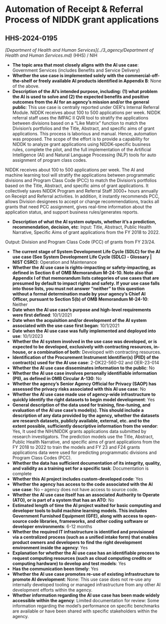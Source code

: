# Automation of Receipt & Referral Process of NIDDK grant applications
## HHS-2024-0195
_[Department of Health and Human Services](../3_agency/Department of Health and Human Services.md)_ (HHS) / NIH


+ **The topic area that most closely aligns with the AI use case**: Government Services (includes Benefits and Service Delivery)
+ **Whether the use case is implemented solely with the commercial-off-the-shelf or freely available AI products identified in Appendix B**: None of the above.
+ **Description of the AI’s intended purpose, including: (1) what problem the AI is used to solve and (2) the expected benefits and positive outcomes from the AI for an agency’s mission and/or the general public**: This use case is centrally reported under OER's Internal Referral Module. NIDDK receives about 100 to 500 applications per week. NIDDK referral staff uses the IMPAC II QVR tool to stratify the applications between divisions based on a “Like Matrix” function to match the Division’s portfolios and the Title, Abstract, and specific aims of grant applications. This process is laborious and manual. Hence, automation was proposed. The scope of the effort is to provide a capability for NIDDK to analyze grant applications using NIDDK-specific business rules, complete the pilot, and the full implementation of the Artificial Intelligence (AI) and Natural Language Processing (NLP) tools for auto assignment of program class codes.

NIDDK receives about 100 to 500 applications per week. The AI and machine learning tool will stratify the applications between programmatic divisions and Program Class Code (PCC) to match the Division’s portfolios based on the Title, Abstract, and specific aims of grant applications. It collectively saves NIDDK Program and Referral Staff 3000+ hours annually on Receipt and Referral activities. In addition, it instantly recommends PCC, allows Division designees to accept or change recommendations, tracks all grants that need PCC assignment, gives real-time information about the application status, and support business rules/generates reports.
+ **Description of what the AI system outputs, whether it’s a prediction, recommendation, decision, etc**: Input: Title, Abstract, Public Health Narrative, Specific Aims of grant applications from the FY 2018 to 2022.

Output: Division and Program Class Code (PCC) of grants from FY 23/24.
+ **The current stage of System Development Life Cycle (SDLC) for the AI use case (See System Development Life Cycle (SDLC) - Glossary | NIST CSRC)**: Operation and Maintenance
+ **Whether the AI use case is rights-impacting or safety-impacting, as defined in Section 6 of OMB Memorandum M-24-10. Note also that Appendix I of that memorandum lists categories of use cases that are presumed by default to impact rights and safety. If your use case falls into those lists, you must not answer “neither” to this question without a formal determination made by your agency’s Chief AI Officer, pursuant to Section 5(b) of OMB Memorandum M-24-10**: Neither
+ **Date when the AI use case’s purpose and high-level requirements were first defined**: 10/1/2021
+ **Date when the acquisition and/or development of the AI system associated with the use case first began**: 10/1/2021
+ **Date when the AI use case was fully implemented and deployed into use**: 10/1/2023
+ **Whether the AI system involved in the use case was developed, or is expected to be developed, exclusively with contracting resources, in-house, or a combination of both**: Developed with contracting resources.
+ **Identification of the Procurement Instrument Identifier(s) (PIID) of the contract(s) used for the AI use case**: 2-DK22-560-02 and OER-23-014
+ **Whether the AI use case disseminates information to the public**: No
+ **Whether the AI use case involves personally identifiable information (PII), as defined in OMB Circular A-130**: No
+ **Whether the agency’s Senior Agency Official for Privacy (SAOP) has assessed the privacy risks associated with this AI use case**: No
+ **Whether the AI use case made use of agency-wide infrastructure to quickly identify the right datasets to begin model development**: Yes
+ **General description of the data used for training, fine-tuning, and evaluation of the AI use case’s model(s). This should include a description of any data provided by the agency, whether the datasets are research datasets, publicly available, external, etc. and to the extent possible, sufficiently descriptive information from the vendor**: Yes, It used the NIH/NIDDK grants applications data submitted by research investigators. The prediction models use the Title, Abstract, Public Health Narrative, and specific aims of grant applications from the FY 2018 to 2022 to train the models and FY 23 and F24 grants applications data were used for predicting programmatic divisions and Program Class Codes (PCC).
+ **Whether the data has sufficient documentation of its integrity, quality, and validity as a training set for a specific task**: Documentation is complete
+ **Whether this AI project includes custom-developed code**: Yes
+ **Whether the agency has access to the code associated with the AI use case**: No – agency does not have access to source code.
+ **Whether the AI use case itself has an associated Authority to Operate (ATO), or is part of a system that has an ATO**: No
+ **Estimated length of time the AI project waited for basic computing and developer tools to build machine learning models. This includes Government Furnished Equipment (GFE), along with access to open-source code libraries, frameworks, and other coding software or developer environments**: 6-12 months
+ **Whether the required IT infrastructure is identified and provisioned via a centralized process (such as a unified intake form) that enables product owners and developers to find the right development environment inside the agency**: Yes
+ **Explanation for whether the AI use case has an identifiable process to request computing resources (such as cloud computing credits or computing hardware) to develop and test models**: Yes
+ **Has the communication been timely**: Yes
+ **Whether the AI use case promotes re-use of existing infrastructure to promote AI development**: None: This use case does not re-use any internally developed tooling or managed infrastructure from any other AI development efforts within the agency.
+ **Whether information regarding the AI use case has been made widely accessible within the agency**: Limited documentation for review: Some information regarding the model’s performance on specific benchmarks are available or have been shared with specific stakeholders within the agency.